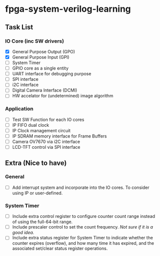 # fpga-system-verilog-learning


## Task List

### IO Core (inc SW drivers)

- [x] General Purpose Output (GPO)
- [x] General Purpose Input (GPI)
- [ ] System Timer
- [ ] GPIO core as a single entity
- [ ] UART interface for debugging purpose
- [ ] SPI interface
- [ ] i2C interface
- [ ] Digital Camera Interface (DCMI)
- [ ] HW accelator for (undetermined) image algorithm

### Application

- [ ] Test SW Function for each IO cores
- [ ] IP FIFO dual clock
- [ ] IP Clock management circuit
- [ ] IP SDRAM memory interface for Frame Buffers
- [ ] Camera OV7670 via i2C interface
- [ ] LCD-TFT control via SPI interface

## Extra (Nice to have)

### General 
- [ ] Add interrupt system and incorporate into the IO cores. To consider using IP or user-defined.

### System Timer

- [ ] Include extra control register to configure counter count range instead of using the full-64-bit range.
- [ ] Include prescaler control to set the count frequency. *Not sure if it is a good idea.*
- [ ] Include extra status register for System Timer to indicate whether the counter expires (overflow), and how many time it has expired, and the associated set/clear status register operations.